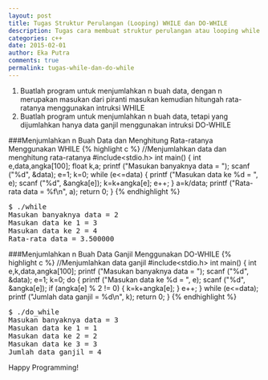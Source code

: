 ```yaml
---
layout: post
title: Tugas Struktur Perulangan (Looping) WHILE dan DO-WHILE
description: Tugas cara membuat struktur perulangan atau looping while dan do while menggunakan bahasa pemrogramman c++
categories: c++
date: 2015-02-01
author: Eka Putra
comments: true
permalink: tugas-while-dan-do-while
---
```


1. Buatlah program untuk menjumlahkan n buah data, dengan n merupakan masukan dari piranti masukan kemudian hitungah rata-ratanya menggunakan intruksi WHILE
2. Buatlah program untuk menjumlahkan n buah data, tetapi yang dijumlahkan hanya data ganjil menggunakan intruksi DO-WHILE

###Menjumlahkan n Buah Data dan Menghitung Rata-ratanya Menggunakan WHILE
{% highlight c %}
//Menjumlahkan data dan menghitung rata-ratanya
#include<stdio.h>
int main()
{
	int e,data,angka[100];
	float k,a;
	printf ("Masukan banyaknya data = ");
	scanf ("%d", &data);
	e=1;
	k=0;
	while (e<=data)
	{
		printf ("Masukan data ke %d = ", e);
		scanf ("%d", &angka[e]);
		k=k+angka[e];
		e++;
	}
	a=k/data;
	printf ("Rata-rata data = %f\n", a);
	return 0;
}
{% endhighlight %}

<div class="console">
<pre>
<span class="ps1">$</span> ./while
Masukan banyaknya data = 2
Masukan data ke 1 = 3
Masukan data ke 2 = 4
Rata-rata data = 3.500000
</pre>
</div>

###Menjumlahkan n Buah Data Ganjil Menggunakan DO-WHILE
{% highlight c %}
//Menjumlahkan data ganjil
#include<stdio.h>
int main()
{
	int e,k,data,angka[100];
	printf ("Masukan banyaknya data = ");
	scanf ("%d", &data);
	e=1;
	k=0;
	do
	{
		printf ("Masukan data ke %d = ", e);
		scanf ("%d", &angka[e]);
		if (angka[e] % 2 != 0)
		{
			k=k+angka[e];
		}
		e++;
	}
	while (e<=data);
	printf ("Jumlah data ganjil = %d\n", k);
	return 0;
}
{% endhighlight %}

<div class="console">
<pre>
<span class="ps1">$</span> ./do_while
Masukan banyaknya data = 3
Masukan data ke 1 = 1
Masukan data ke 2 = 2
Masukan data ke 3 = 3
Jumlah data ganjil = 4
</pre>
</div>

Happy Programming!
